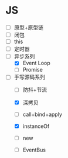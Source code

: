 # JS

- [ ] 原型+原型链
- [ ] 闭包
- [ ] this
- [ ] 定时器
- [ ] 异步系列
  - [x] Event Loop
  - [ ] Promise
- [ ] 手写源码系列
  - [ ] 防抖+节流
  - [X] 深拷贝
  - [ ] call+bind+apply
  - [X] instanceOf
  - [ ] new
  - [ ] EventBus


